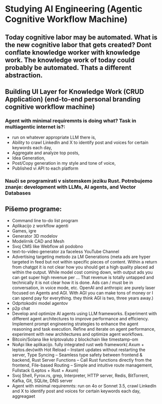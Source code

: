 # Studying AI Engineering (Agentic Cognitive Workflow Machine)
## Today cognitive labor may be automated. What is the new cognitive labor that gets created? Dont conflate knowledge worker with knowledge work. The knowledge work of today could probably be automated. Thats a different abstraction.
## Building UI Layer for Knowledge Work (CRUD Application) (end-to-end personal branding cognitive workflow machine)
### Agent with minimal requiremnts is doing what? Task in multiagentic internet is?: 
- run on whatever appropriate LLM there is,
- Ability to crawl LinkedIn and X to identify post and voices for certain keywords each day,
- Aggregate and analyze top posts,
- Idea Generation,
- Post/Copy generation in my style and tone of voice,
- Published vi API to each platform

### Nauči se programirati v sistemskem jeziku Rust. Potrebujemo znanje: development with LLMs, AI agents, and Vector Databases

## Pišemo programe: 
- Command line to-do list program
- Aplikacijo z workflow agenti
- Games, igre
- Generator 3D modelov
- Modelirnik CAD and Mesh
- Svoj CMS like Webflow ali podobno
- text-to-video generator za faceless YouTube Channel
- Advertising targeting metodo za LM Generations (meta ads are hyper targeted in feed but not within specific pieces of content. Within a return from chatgpt it is not clear how you should get a high quality placed ad within the output. While model cost coming down, with output ads you can get super high revenue per ... That revenue is totally untapped and technically it is not clear how it is done. Ads can / must be in conversation, in voice mode, etc. OpenAI and anthropic are purely laser focused on Agents and AGI. With AGI you can make tons of money or I can spend pay for everything. they think AGI is two, three years away.)
- Odprtokodni model agentov
- p2p chat
- Develop and optimize AI agents using LLM frameworks. Experiment with different agent architectures to improve performance and efficiency. Implement prompt engineering strategies to enhance the agent reasoning and task execution. Refine and iterate on agent performance, experiment with new architectures and optimize agent workflows.
- Bitcoin/Solana like kriptovaluto z blockchain like timestamp-om
- NoApi like aplikacijo. fully integrated rust web framework( Axum + leptos.dev)with Hot Reload – Instant updates without restarting the server, Type Syncing – Seamless type safety between frontend & backend, Rust Server Functions – Call Rust functions directly from the frontend, File-based Routing – Simple and intuitive route management, Fullstack (Leptos + Rust + Axum)
- Svoj Shell, Fyrox.rs, grep, Interpreter, HTTP server, Redis, BitTorrent, Kafka, Git, SQLite, DNS server
- Agent with minimal requiremnts: run on 4o or Sonnet 3.5, crawl LinkedIn and X to identify post and voices for certain keywords each day, aggreagaet
